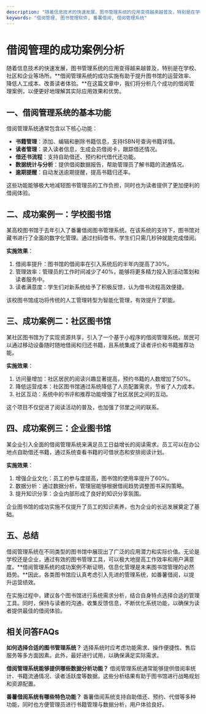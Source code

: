 ```yaml
---
description: "随着信息技术的快速发展，图书管理系统的应用变得越来越普及，特别是在学校、社区和企业等场所。**借阅管理系统的成功实施有助于提升图书馆的运营效率、降低人工成本、改善读者体验。**在这篇文章中，我们将分析几个成功的借阅管理案例，以便更好地理解其实际应用效果和优势。"
keywords: "借阅管理, 图书管理软件, 番薯借阅, 借阅管理系统"
---
```

# 借阅管理的成功案例分析

随着信息技术的快速发展，图书管理系统的应用变得越来越普及，特别是在学校、社区和企业等场所。**借阅管理系统的成功实施有助于提升图书馆的运营效率、降低人工成本、改善读者体验。**在这篇文章中，我们将分析几个成功的借阅管理案例，以便更好地理解其实际应用效果和优势。

## 一、借阅管理系统的基本功能

借阅管理系统通常包含以下核心功能：

- **书籍管理**：添加、编辑和删除书籍信息，支持ISBN号查询书籍详情。
- **读者管理**：录入读者信息，生成会员借阅卡，跟踪借还情况。
- **借还书流程**：支持自助借还、预约和代借代还功能。
- **数据统计与分析**：提供借阅数据报告，帮助管理员了解书籍的流通情况。
- **逾期提醒**：自动发送逾期提醒，提高书籍归还率。

这些功能能够极大地减轻图书管理员的工作负担，同时也为读者提供了更加便利的借阅体验。

## 二、成功案例一：学校图书馆

某高校图书馆于去年引入了番薯借阅图书管理系统。在该系统的支持下，图书馆对藏书进行了全面的数字化管理。通过扫码借书，学生们只需几秒钟就能完成借阅。

**实施效果**：
1. 借阅率提升：图书馆的借阅率在引入系统后的半年内提高了30%。
2. 管理效率：管理员的工作时间减少了40%，能够将更多精力投入到活动策划和读者服务中。
3. 读者满意度：学生们对新系统给予了积极反馈，认为借书流程高效便捷。

该校图书馆成功将传统的人工管理转型为智能化管理，有效提升了职能。

## 三、成功案例二：社区图书馆

某社区图书馆为了实现资源共享，引入了一个基于小程序的借阅管理系统。居民可以通过移动设备随时随地借阅和归还书籍，且系统集成了读者评价和书籍推荐功能。

**实施效果**：
1. 访问量增加：社区居民的阅读兴趣显著提高，预约书籍的人数增加了50%。
2. 降低运营成本：社区图书馆通过系统降低了人员配置需求，节省了人力成本。
3. 社区互动：系统中的书评和推荐功能增强了社区居民之间的互动。

这个项目不仅促进了阅读活动的普及，也加强了邻里之间的联系。

## 四、成功案例三：企业图书馆

某企业引入全面的借阅管理系统来满足员工日益增长的阅读需求。员工可以在办公地点自助借还书籍，通过系统查看书籍的可借状态和安排阅读计划。

**实施效果**：
1. 增强企业文化：员工的参与度提高，图书馆的使用率提升了60%。
2. 数据分析：通过数据分析，管理层能够根据借阅趋势调整图书采购策略。
3. 提升知识分享：企业内部形成了良好的知识分享氛围。

企业图书馆的成功实施不仅提升了员工的知识素养，也为企业的长远发展奠定了基础。

## 五、总结

借阅管理系统在不同类型的图书馆中展现出了广泛的应用潜力和实际价值。无论是学校还是企业，通过有效的图书管理工具，可以极大地提高工作效率和用户满意度。**借阅管理系统的成功案例不断证明，信息化管理是未来图书馆管理的必然趋势。**因此，各类图书馆应认真考虑引入先进的管理系统，如番薯借阅，以提升运营绩效。

在实施过程中，建议各个图书馆进行系统需求分析，结合自身特点选择合适的管理工具。同时，保持与读者的沟通，收集反馈信息，不断优化系统功能，以确保为读者提供最佳的借阅体验。

## 相关问答FAQs

**如何选择合适的图书管理系统？**
选择系统时应考虑功能需求、操作便捷性、售后服务等多方面因素。此外，最好进行试用，以确保满足实际需求。

**借阅管理系统能够提供哪些数据分析功能？**
借阅管理系统通常能够提供借阅率统计、书籍流通情况、读者活跃度等数据，这些分析结果有助于图书馆进行战略规划和资源配置。

**番薯借阅系统有哪些特色功能？**
番薯借阅系统支持自助借还、预约、代借等多种功能，同时也方便管理员进行书籍管理与数据分析，用户体验良好。
